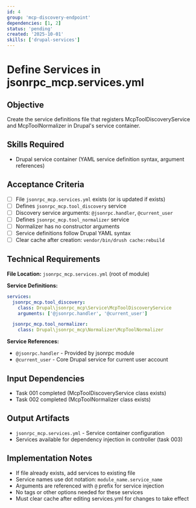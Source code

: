 ```yaml
---
id: 4
group: 'mcp-discovery-endpoint'
dependencies: [1, 2]
status: 'pending'
created: '2025-10-01'
skills: ['drupal-services']
---
```


# Define Services in jsonrpc_mcp.services.yml

## Objective

Create the service definitions file that registers McpToolDiscoveryService and McpToolNormalizer in Drupal's service container.

## Skills Required

- Drupal service container (YAML service definition syntax, argument references)

## Acceptance Criteria

- [ ] File `jsonrpc_mcp.services.yml` exists (or is updated if exists)
- [ ] Defines `jsonrpc_mcp.tool_discovery` service
- [ ] Discovery service arguments: `@jsonrpc.handler`, `@current_user`
- [ ] Defines `jsonrpc_mcp.tool_normalizer` service
- [ ] Normalizer has no constructor arguments
- [ ] Service definitions follow Drupal YAML syntax
- [ ] Clear cache after creation: `vendor/bin/drush cache:rebuild`

## Technical Requirements

**File Location:** `jsonrpc_mcp.services.yml` (root of module)

**Service Definitions:**

```yaml
services:
  jsonrpc_mcp.tool_discovery:
    class: Drupal\jsonrpc_mcp\Service\McpToolDiscoveryService
    arguments: ['@jsonrpc.handler', '@current_user']

  jsonrpc_mcp.tool_normalizer:
    class: Drupal\jsonrpc_mcp\Normalizer\McpToolNormalizer
```

**Service References:**

- `@jsonrpc.handler` - Provided by jsonrpc module
- `@current_user` - Core Drupal service for current user account

## Input Dependencies

- Task 001 completed (McpToolDiscoveryService class exists)
- Task 002 completed (McpToolNormalizer class exists)

## Output Artifacts

- `jsonrpc_mcp.services.yml` - Service container configuration
- Services available for dependency injection in controller (task 003)

## Implementation Notes

- If file already exists, add services to existing file
- Service names use dot notation: `module_name.service_name`
- Arguments are referenced with `@` prefix for service injection
- No tags or other options needed for these services
- Must clear cache after editing services.yml for changes to take effect
